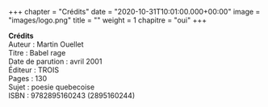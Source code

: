 +++ chapter = "Crédits" 
date = "2020-10-31T10:01:00.000+00:00" 
image = "images/logo.png" 
title = "" 
weight = 1 
chapitre = "oui" +++

**Crédits** \
Auteur : Martin Ouellet \
Titre :	Babel rage \
Date de parution :	avril 2001 \
Éditeur :	TROIS \
Pages :	130 \
Sujet :	poesie quebecoise \
ISBN :	9782895160243 (2895160244)
